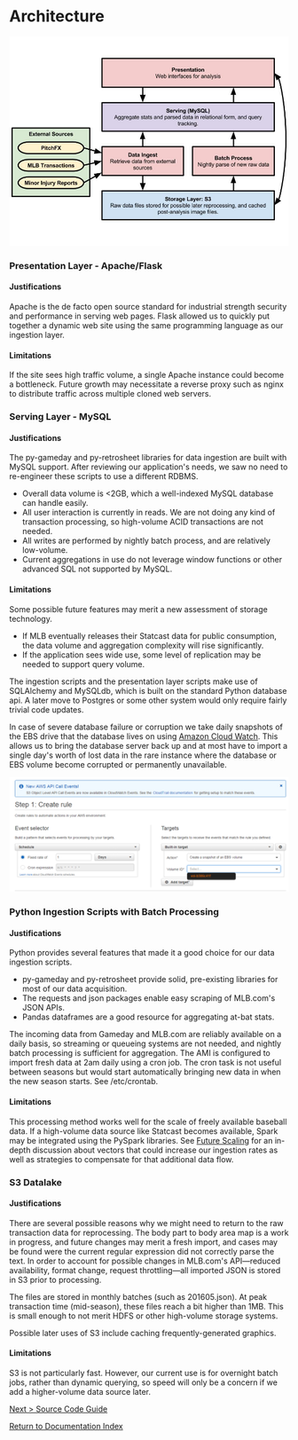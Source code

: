 # Architecture

![Architecture Diagram](images/architecture.jpg)

### Presentation Layer - Apache/Flask

#### Justifications

Apache is the de facto open source standard for industrial strength security and performance in serving web pages. Flask allowed us to quickly put together a dynamic web site using the same programming language as our ingestion layer.

#### Limitations

If the site sees high traffic volume, a single Apache instance could become a bottleneck. Future growth may necessitate a reverse proxy such as nginx to distribute traffic across multiple cloned web servers.

### Serving Layer - MySQL

#### Justifications

The py-gameday and py-retrosheet libraries for data ingestion are built with MySQL support. After reviewing our application's needs, we saw no need to re-engineer these scripts to use a different RDBMS.

- Overall data volume is <2GB, which a well-indexed MySQL database can handle easily.
- All user interaction is currently in reads. We are not doing any kind of transaction processing, so high-volume ACID transactions are not needed.
- All writes are performed by nightly batch process, and are relatively low-volume.
- Current aggregations in use do not leverage window functions or other advanced SQL not supported by MySQL.

#### Limitations

Some possible future features may merit a new assessment of storage technology.

- If MLB eventually releases their Statcast data for public consumption, the data volume and aggregation complexity will rise significantly.
- If the application sees wide use, some level of replication may be needed to support query volume.

The ingestion scripts and the presentation layer scripts make use of SQLAlchemy and MySQLdb, which is built on the standard Python database api. A later move to Postgres or some other system would only require fairly trivial code updates.

In case of severe database failure or corruption we take daily snapshots of the EBS drive that the database lives on using [Amazon Cloud Watch](http://docs.aws.amazon.com/AmazonCloudWatch/latest/events/TakeScheduledSnapshot.html). This allows us to bring the database server back up and at most have to import a single day's worth of lost data in the rare instance where the database or EBS volume become corrupted or permanently unavailable.

![Creating Daily Snapshot Schedule](images/daily_snap_shot_creation.png)

### Python Ingestion Scripts with Batch Processing

#### Justifications

Python provides several features that made it a good choice for our data ingestion scripts.

- py-gameday and py-retrosheet provide solid, pre-existing libraries for most of our data acquisition.
- The requests and json packages enable easy scraping of MLB.com's JSON APIs.
- Pandas dataframes are a good resource for aggregating at-bat stats.

The incoming data from Gameday and MLB.com are reliably available on a daily basis, so streaming or queueing systems are not needed, and nightly batch processing is sufficient for aggregation. The AMI is configured to import fresh data at 2am daily using a cron job. The cron task is not useful between seasons but would start automatically bringing new data in when the new season starts. See /etc/crontab.

#### Limitations

This processing method works well for the scale of freely available baseball data. If a high-volume data source like Statcast becomes available, Spark may be integrated using the PySpark libraries. See [Future Scaling](future_scaling.md) for an in-depth discussion about vectors that could increase our ingestion rates as well as strategies to compensate for that additional data flow.

### S3 Datalake

#### Justifications

There are several possible reasons why we might need to return to the raw transaction data for reprocessing. The body part to body area map is a work in progress, and future changes may merit a fresh import, and cases may be found were the current regular expression did not correctly parse the text. In order to account for possible changes in MLB.com's API—reduced availability, format change, request throttling—all imported JSON is stored in S3 prior to processing.

The files are stored in monthly batches (such as 201605.json). At peak transaction time (mid-season), these files reach a bit higher than 1MB. This is small enough to not merit HDFS or other high-volume storage systems.

Possible later uses of S3 include caching frequently-generated graphics.

#### Limitations

S3 is not particularly fast. However, our current use is for overnight batch jobs, rather than dynamic querying, so speed will only be a concern if we add a higher-volume data source later.

[Next > Source Code Guide](source_code.md)  

[Return to Documentation Index](index.md)
